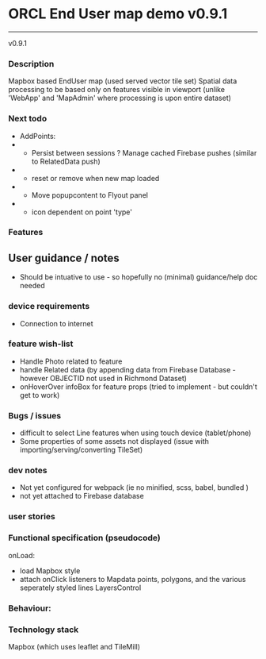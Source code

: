 # ORCL End User map demo v0.9.1

---

v0.9.1
### Description

Mapbox based EndUser map (used served vector tile set)
Spatial data processing to be based only on features visible in viewport (unlike 'WebApp' and 'MapAdmin' where
processing is upon entire dataset)

### Next todo

- AddPoints:
- - Persist between sessions ? Manage cached Firebase pushes (similar to RelatedData push)
- - reset or remove when new map loaded
- - Move popupcontent to Flyout panel
- - icon dependent on point 'type'

### Features


## User guidance / notes
 - Should be intuative to use - so hopefully no (minimal) guidance/help doc needed

### device requirements

- Connection to internet


### feature wish-list

 - Handle Photo related to feature
-  handle Related data (by appending data from Firebase Database  - however OBJECTID not used in Richmond Dataset)
- onHoverOver  infoBox for feature props (tried to implement - but couldn't get to work)

### Bugs / issues
- difficult to select Line features when using touch device (tablet/phone)
 - Some properties of some assets not displayed (issue with importing/serving/converting TileSet)


### dev notes

- Not yet configured for webpack (ie no minified, scss, babel, bundled )
- not yet attached to Firebase database

### user stories


### Functional specification (pseudocode)
onLoad:
  - load Mapbox style
   - attach onClick listeners to Mapdata points, polygons, and the various seperately styled lines LayersControl

### Behaviour:



### Technology stack

Mapbox (which uses leaflet and  TileMill)
